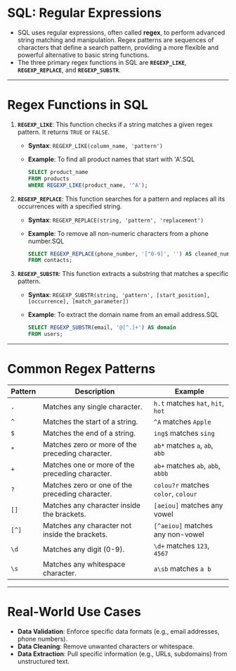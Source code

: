 # SQL: Regular Expressions

- SQL uses regular expressions, often called **regex**, to perform advanced string matching and manipulation. Regex patterns are sequences of characters that define a search pattern, providing a more flexible and powerful alternative to basic string functions.
- The three primary regex functions in SQL are **`REGEXP_LIKE`**, **`REGEXP_REPLACE`**, and **`REGEXP_SUBSTR`**.

---

# **Regex Functions in SQL**

1. **`REGEXP_LIKE`**: This function checks if a string matches a given regex pattern. It returns `TRUE` or `FALSE`.
    - **Syntax**: `REGEXP_LIKE(column_name, 'pattern')`
    - **Example**: To find all product names that start with 'A'.SQL
        
        ```sql
        SELECT product_name 
        FROM products 
        WHERE REGEXP_LIKE(product_name, '^A');
        ```
        
2. **`REGEXP_REPLACE`**: This function searches for a pattern and replaces all its occurrences with a specified string.
    - **Syntax**: `REGEXP_REPLACE(string, 'pattern', 'replacement')`
    - **Example**: To remove all non-numeric characters from a phone number.SQL
        
        ```sql
        SELECT REGEXP_REPLACE(phone_number, '[^0-9]', '') AS cleaned_number 
        FROM contacts;
        ```
        
3. **`REGEXP_SUBSTR`**: This function extracts a substring that matches a specific pattern.
    - **Syntax**: `REGEXP_SUBSTR(string, 'pattern', [start_position], [occurrence], [match_parameter])`
    - **Example**: To extract the domain name from an email address.SQL
        
        ```sql
        SELECT REGEXP_SUBSTR(email, '@[^.]+') AS domain 
        FROM users;
        ```
        

---

# **Common Regex Patterns**

| **Pattern** | **Description** | **Example** |
| --- | --- | --- |
| `.` | Matches any single character. | `h.t` matches `hat`, `hit`, `hot` |
| `^` | Matches the start of a string. | `^A` matches `Apple` |
| `$` | Matches the end of a string. | `ing$` matches `sing` |
| `*` | Matches zero or more of the preceding character. | `ab*` matches `a`, `ab`, `abb` |
| `+` | Matches one or more of the preceding character. | `ab+` matches `ab`, `abb`, `abbb` |
| `?` | Matches zero or one of the preceding character. | `colou?r` matches `color`, `colour` |
| `[]` | Matches any character inside the brackets. | `[aeiou]` matches any vowel |
| `[^]` | Matches any character not inside the brackets. | `[^aeiou]` matches any non-vowel |
| `\d` | Matches any digit (0-9). | `\d+` matches `123`, `4567` |
| `\s` | Matches any whitespace character. | `a\sb` matches `a b` |

---

# **Real-World Use Cases**

- **Data Validation**: Enforce specific data formats (e.g., email addresses, phone numbers).
- **Data Cleaning**: Remove unwanted characters or whitespace.
- **Data Extraction**: Pull specific information (e.g., URLs, subdomains) from unstructured text.
